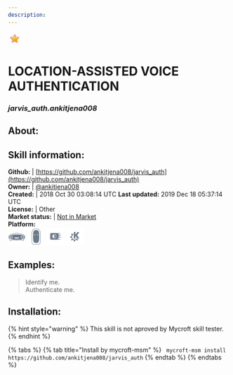 ```yaml
---
description: 
---
```


![](../.gitbook/assets/star.png)  
# LOCATION-ASSISTED VOICE AUTHENTICATION  
### _jarvis_auth.ankitjena008_  
## About:  


## Skill information:  
**Github:** | [https://github.com/ankitjena008/jarvis_auth](https://github.com/ankitjena008/jarvis_auth)  
**Owner:** | [@ankitjena008](https://github.com/ankitjena008)  
**Created:** | 2018 Oct 30 03:08:14 UTC  **Last updated:** 2019 Dec 18 05:37:14 UTC  
**License:** | Other  
**Market status:** | [Not in Market](https://market.mycroft.ai/skill/)  
**Platform:**  
 ![Mark I](../.gitbook/assets/mark-1-icon.png)  ![Mark II](../.gitbook/assets/mark-2-icon.png)  ![Picroft](../.gitbook/assets/picroft-icon.png)  ![plasmoid](../.gitbook/assets/kde.png)   
## Examples:  
> Identify me.  
> Authenticate me.  
  
## Installation:  
{% hint style="warning" %}
This skill is not aproved by Mycroft skill tester.
{% endhint %}
    
{% tabs %}
{% tab title="Install by mycroft-msm" %}
``` mycroft-msm install https://github.com/ankitjena008/jarvis_auth```
{% endtab %}
  {% endtabs %}
  